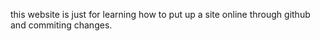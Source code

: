 this website is just for learning how to put up a site online through github and commiting changes.
